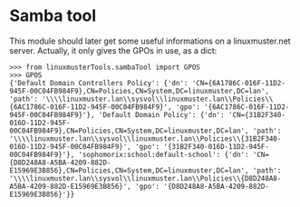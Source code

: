 # Samba tool

This module should later get some useful informations on a linuxmuster.net server.
Actually, it only gives the GPOs in use, as a dict:

```Console
>>> from linuxmusterTools.sambaTool import GPOS
>>> GPOS
{'Default Domain Controllers Policy': {'dn': 'CN={6A1786C-016F-11D2-945F-00C04FB984F9},CN=Policies,CN=System,DC=linuxmuster,DC=lan', 'path': '\\\\linuxmuster.lan\\sysvol\\linuxmuster.lan\\Policies\\{6AC1786C-016F-11D2-945F-00C04FB984F9}', 'gpo': '{6AC1786C-016F-11D2-945F-00C04FB984F9}'}, 'Default Domain Policy': {'dn': 'CN={31B2F340-016D-11D2-945F-00C04FB984F9},CN=Policies,CN=System,DC=linuxmuster,DC=lan', 'path': '\\\\linuxmuster.lan\\sysvol\\linuxmuster.lan\\Policies\\{31B2F340-016D-11D2-945F-00C04FB984F9}', 'gpo': '{31B2F340-016D-11D2-945F-00C04FB984F9}'}, 'sophomorix:school:default-school': {'dn': 'CN={D8D248A8-A5BA-4209-882D-E15969E3B856},CN=Policies,CN=System,DC=linuxmuster,DC=lan', 'path': '\\\\linuxmuster.lan\\sysvol\\linuxmuster.lan\\Policies\\{D8D248A8-A5BA-4209-882D-E15969E3B856}', 'gpo': '{D8D248A8-A5BA-4209-882D-E15969E3B856}'}}
```
